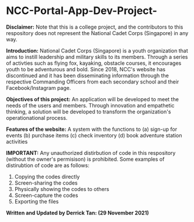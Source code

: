 # NCC-Portal-App-Dev-Project-


**Disclaimer:**
Note that this is a college project, and the contributors to this respository does not represent 
the National Cadet Corps (Singapore) in any way. 


**Introduction:**
National Cadet Corps (Singapore) is a youth organization that aims to instill leadership and military skills to its members.
Through a series of activties such as flying fox, kayaking, obstacle courses, it encourages youth to be adventurous and bold.
Since 2018, NCC's website has discontinued and it has been disseminating information through the respective Commanding Officers 
from each secondary school and their Facebook/Instagram page. 


**Objectives of this project:**
An application will be developed to meet the needs of the users and members. Through innovation and 
empathetic thinking, a solution will be developed to transform the organization's operationational process.


**Features of the website:**
A system with the functions to
(a) sign-up for events (b) purchase items (c) check inventory (d) book adventure station activities 


**IMPORTANT:**
Any unauthorized distirbution of code in this respository (without the owner's permisison) is prohibited. Some examples of distirubtion of code 
are as follows:
1. Copying the codes directly 
2. Screen-sharing the codes
3. Physically showing the codes to others
4. Screen-capture the codes
5. Exporting the files

**Written and Updated by Derrick Tan: (29 November 2021)**
